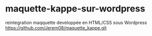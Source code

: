 # maquette-kappe-sur-wordpress
reintegration maqquette developpée en HTML/CSS sous Wordpress
https://github.com/Jerem08/maquette_kappe.git
